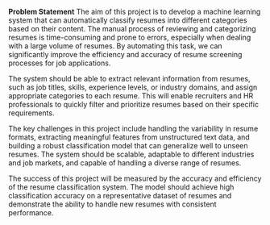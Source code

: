 ******Problem Statement******
The aim of this project is to develop a machine learning system that can automatically classify resumes into different categories based on their content. The manual process of reviewing and categorizing resumes is time-consuming and prone to errors, especially when dealing with a large volume of resumes. By automating this task, we can significantly improve the efficiency and accuracy of resume screening processes for job applications.

The system should be able to extract relevant information from resumes, such as job titles, skills, experience levels, or industry domains, and assign appropriate categories to each resume. This will enable recruiters and HR professionals to quickly filter and prioritize resumes based on their specific requirements.

The key challenges in this project include handling the variability in resume formats, extracting meaningful features from unstructured text data, and building a robust classification model that can generalize well to unseen resumes. The system should be scalable, adaptable to different industries and job markets, and capable of handling a diverse range of resumes.

The success of this project will be measured by the accuracy and efficiency of the resume classification system. The model should achieve high classification accuracy on a representative dataset of resumes and demonstrate the ability to handle new resumes with consistent performance.
